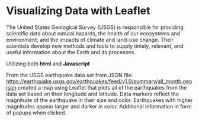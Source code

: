 # Visualizing Data with Leaflet

The United States Geological Survey (USGS) is responsible for providing scientific data about natural hazards, the health of our ecosystems and environment; and the impacts of climate and land-use change. Their scientists develop new methods and tools to supply timely, relevant, and useful information about the Earth and its processes. 

Utilizing both **html** and **Javascript** 

From the USGS earthquake data set from JSON file: https://earthquake.usgs.gov/earthquakes/feed/v1.0/summary/all_month.geojson
created a map using Leaflet that plots all of the earthquakes from the data set based on their longitude and latitude.
Data markers reflect the magnitude of the earthquake in their size and color. Earthquakes with higher magnitudes appear larger and darker in color. Additional information in form of popups when clicked. 

